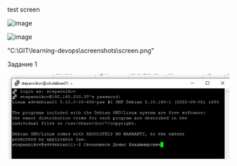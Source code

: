 test screen

![image](https://{url})


![image](https://{github.com/sdv09/learning-devops/blob/main/screenshots/screen.png})

"C:\GIT\learning-devops\screenshots\screen.png"


Задание 1

![2.2. Task #1 results](screenshots\2.2task1.png)
